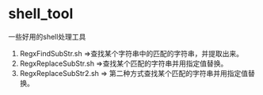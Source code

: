 shell_tool
==========

一些好用的shell处理工具
1. RegxFindSubStr.sh =>查找某个字符串中的匹配的字符串，并提取出来。<br>
2. RegxReplaceSubStr.sh =>查找某个匹配的字符串并用指定值替换。<br>
3. RegxReplaceSubStr2.sh => 第二种方式查找某个匹配的字符串并用指定值替换。<br>